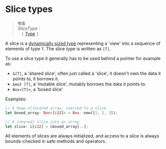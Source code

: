 # Slice types

> **<sup>句法</sup>**\
> _SliceType_ :\
> &nbsp;&nbsp; `[` [_Type_] `]`

A slice is a [dynamically sized type] representing a 'view' into a sequence of
elements of type `T`. The slice type is written as `[T]`.

To use a slice type it generally has to be used behind a pointer for example
as:

* `&[T]`, a 'shared slice', often just called a 'slice', it doesn't own the
  data it points to, it borrows it.
* `&mut [T]`, a 'mutable slice', mutably borrows the data it points to.
* `Box<[T]>`, a 'boxed slice'

Examples:

```rust
// A heap-allocated array, coerced to a slice
let boxed_array: Box<[i32]> = Box::new([1, 2, 3]);

// A (shared) slice into an array
let slice: &[i32] = &boxed_array[..];
```

All elements of slices are always initialized, and access to a slice is always
bounds-checked in safe methods and operators.

[_Type_]: ../types.md#type-expressions
[dynamically sized type]: ../dynamically-sized-types.md

